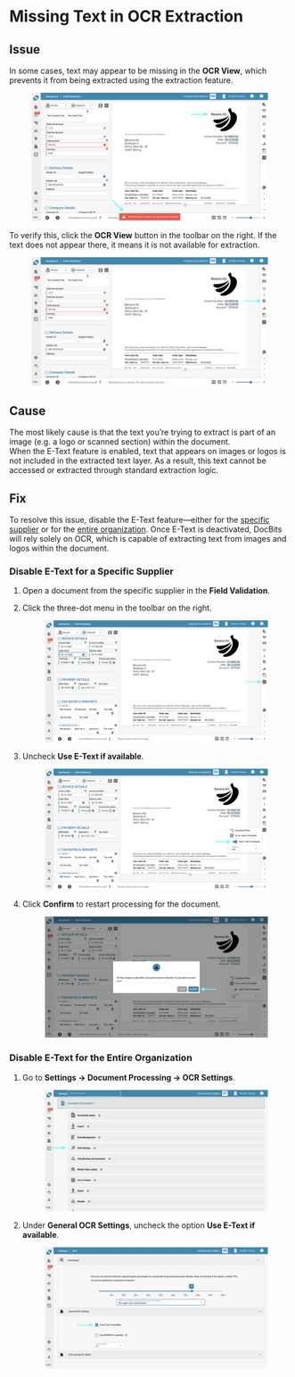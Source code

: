 # Missing Text in OCR Extraction

## **Issue**

In some cases, text may appear to be missing in the **OCR View**, which prevents it from being extracted using the extraction feature.

<figure><img src="../../../../.gitbook/assets/troubleshooting_ocr_5.png" alt=""><figcaption></figcaption></figure>

To verify this, click the **OCR View** button in the toolbar on the right. If the text does not appear there, it means it is not available for extraction.

<figure><img src="../../../../.gitbook/assets/troubleshooting_ocr_6.png" alt=""><figcaption></figcaption></figure>

## **Cause**

The most likely cause is that the text you’re trying to extract is part of an image (e.g. a logo or scanned section) within the document.\
When the E-Text feature is enabled, text that appears on images or logos is not included in the extracted text layer. As a result, this text cannot be accessed or extracted through standard extraction logic.

## **Fix**

To resolve this issue, disable the E-Text feature—either for the [specific supplier](missing-text-in-ocr-extraction.md#disable-e-text-for-a-specific-supplier) or for the [entire organization](missing-text-in-ocr-extraction.md#disable-e-text-for-the-entire-organization). Once E-Text is deactivated, DocBits will rely solely on OCR, which is capable of extracting text from images and logos within the document.

### **Disable E-Text for a Specific Supplier**

1. Open a document from the specific supplier in the **Field Validation**.
2.  Click the three-dot menu in the toolbar on the right.

    <figure><img src="../../../../.gitbook/assets/troubleshooting_ocr_2.png" alt=""><figcaption></figcaption></figure>
3.  Uncheck **Use E-Text if available**.

    <figure><img src="../../../../.gitbook/assets/troubleshooting_ocr_3.png" alt=""><figcaption></figcaption></figure>
4.  Click **Confirm** to restart processing for the document.

    <figure><img src="../../../../.gitbook/assets/troubleshooting_ocr_4.png" alt=""><figcaption></figcaption></figure>

### Disable E-Text for the Entire Organization

1.  Go to **Settings → Document Processing → OCR Settings**.

    <figure><img src="../../../../.gitbook/assets/settings_ocr.png" alt=""><figcaption></figcaption></figure>
2.  Under **General OCR Settings**, uncheck the option **Use E-Text if available**.

    <figure><img src="../../../../.gitbook/assets/troubleshooting_ocr_1.png" alt=""><figcaption></figcaption></figure>

